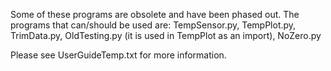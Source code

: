 Some of these programs are obsolete and have been phased out.
The programs that can/should be used are:
  TempSensor.py,
  TempPlot.py,
  TrimData.py,
  OldTesting.py (it is used in TempPlot as an import),
  NoZero.py  

Please see UserGuideTemp.txt for more information.

